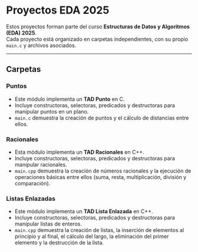 # Proyectos EDA 2025

Estos proyectos forman parte del curso **Estructuras de Datos y Algoritmos (EDA) 2025**.  
Cada proyecto está organizado en carpetas independientes, con su propio `main.c` y archivos asociados.

---

## Carpetas

### Puntos
- Este módulo implementa un **TAD Punto** en C.  
- Incluye constructoras, selectoras, predicados y destructoras para manipular puntos en un plano.  
- `main.c` demuestra la creación de puntos y el cálculo de distancias entre ellos.

### Racionales
- Esta módulo implementa un  **TAD Racionales** en C++.
- Incluye constructoras, selectoras, predicados y destructoras para manipular racionales. 
- `main.cpp` demuestra la creación de números racionales y la ejecución de operaciones básicas entre ellos (suma, resta, multiplicación, división y comparación).

### Listas Enlazadas
- Este módulo implementa un **TAD Lista Enlazada** en C++.
- Incluye constructoras, selectoras, predicados y destructoras para manipular listas de enteros.
- `main.cpp` demuestra la creación de listas, la inserción de elementos al principio y al final, el cálculo del largo, la eliminación del primer elemento y la destrucción de la lista.
